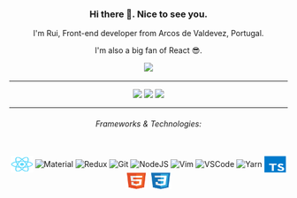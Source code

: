 <div align="center">
  
  ### Hi there 👋. Nice to see you.
  
  I'm Rui, Front-end developer from  Arcos de Valdevez, Portugal.
  
  I'm also a big fan of React 😎.
  
  <img width="500em" src="https://github-readme-streak-stats.herokuapp.com?user=ruiaraujo012&theme=dark&hide_border=true&date_format=j%20M%5B%20Y%5D&border=DB952B&ring=DB952B&currStreakLabel=DB952B&background=FFFFFF00&fire=DB952B00"/>
  
</div>

***

<div align="center">
  <img width="500em" src="https://github-readme-stats.vercel.app/api?username=ruiaraujo012&theme=slateorange&border_radius=20&border_color=db952b&show_icons=true&include_all_commits=true&count_private=true"/>
  <img width="500em" src="https://github-readme-stats.vercel.app/api/top-langs/?username=ruiaraujo012&layout=compact&langs_count=6&theme=slateorange&border_radius=20&border_color=db952b&exclude-repo=trademon-frontend,trademon-backend,Populate-DB-Trademon,trademon-database,DWEB_18-19,CLAV&hide=objective-c,ruby,starlark"/>
  <img width="500em" src="https://github-readme-stats.vercel.app/api/wakatime?username=@ruiaraujo012&theme=slateorange&border_radius=20&border_color=db952b"/>
</div>

***

<div align="center">
  
  ###### Frameworks & Technologies:
  
</div>

<div align="center" style="display: inline_block"><br>
  <img align="center" alt="React" height="30" width="40" src="https://raw.githubusercontent.com/devicons/devicon/master/icons/react/react-original.svg">
  <img align="center" alt="Material" height="30" width="40" src="https://cdn.jsdelivr.net/gh/devicons/devicon/icons/materialui/materialui-original.svg">
  <img align="center" alt="Redux" height="30" width="40" src="https://cdn.jsdelivr.net/gh/devicons/devicon/icons/redux/redux-original.svg">
  <img align="center" alt="Git" height="30" width="40" src="https://cdn.jsdelivr.net/gh/devicons/devicon/icons/git/git-original.svg">
  <img align="center" alt="NodeJS" height="30" width="40" src="https://cdn.jsdelivr.net/gh/devicons/devicon/icons/nodejs/nodejs-original.svg">
  <img align="center" alt="Vim" height="30" width="40" src="https://cdn.jsdelivr.net/gh/devicons/devicon/icons/vim/vim-original.svg">
  <img align="center" alt="VSCode" height="30" width="40" src="https://cdn.jsdelivr.net/gh/devicons/devicon/icons/vscode/vscode-original.svg">
  <img align="center" alt="Yarn" height="30" width="40" src="https://cdn.jsdelivr.net/gh/devicons/devicon/icons/yarn/yarn-original.svg">
  <img align="center" alt="Ts" height="30" width="40" src="https://raw.githubusercontent.com/devicons/devicon/master/icons/typescript/typescript-plain.svg">
  <img align="center" alt="HTML" height="30" width="40" src="https://raw.githubusercontent.com/devicons/devicon/master/icons/html5/html5-original.svg">
  <img align="center" alt="CSS" height="30" width="40" src="https://raw.githubusercontent.com/devicons/devicon/master/icons/css3/css3-original.svg">
</div>

